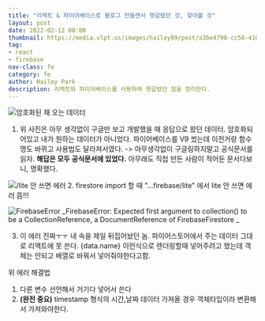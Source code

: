 ```yaml
---
title: "리액트 & 파이어베이스로 블로그 만들면서 헷갈렸던 것, 찾아볼 것"
layout: post
date: 2022-02-12 08:00
thumbnail: https://media.vlpt.us/images/hailey99/post/a3be4790-cc58-4109-a25c-b53a84febde3/%E1%84%89%E1%85%B3%E1%84%8F%E1%85%B3%E1%84%85%E1%85%B5%E1%86%AB%E1%84%89%E1%85%A3%E1%86%BA%202022-02-11%20%E1%84%8B%E1%85%A9%E1%84%92%E1%85%AE%205.17.48.png
tag:
- react
- firebase
nav-class: fe
category: fe
author: Hailey Park
description: 리액트와 파이어베이스를 사용하며 헷갈렸던 점을 정리한다.
---
```


![암호화된 채 오는 데이터](https://images.velog.io/images/hailey99/post/de623ef7-2118-4909-8f86-ff9fcaec4ab6/%E1%84%89%E1%85%B3%E1%84%8F%E1%85%B3%E1%84%85%E1%85%B5%E1%86%AB%E1%84%89%E1%85%A3%E1%86%BA%202022-02-11%20%E1%84%8B%E1%85%A9%E1%84%92%E1%85%AE%208.30.46.png)
1. 위 사진은 아무 생각없이 구글만 보고 개발했을 때 응답으로 왔던 데이터. 암호화되어있고 내가 원하는 데이터가 아니었다.
파이어베이스를 V9 썼는데 이전거랑 함수명도 바뀌고 사용법도 달라져서였다.
-> 아무생각없이 구글링하지말고 공식문서를 읽자. **해답은 모두 공식문서에 있었다.** 아무래도 직접 만든 사람이 적어둔 문서다보니, 명확했다. 


![/lite 안 쓰면 에러](https://images.velog.io/images/hailey99/post/ed9547a9-a46d-4d57-85d1-23b13782fbd9/%E1%84%89%E1%85%B3%E1%84%8F%E1%85%B3%E1%84%85%E1%85%B5%E1%86%AB%E1%84%89%E1%85%A3%E1%86%BA%202022-02-11%20%E1%84%8B%E1%85%A9%E1%84%92%E1%85%AE%2010.34.27.png)
2. firestore import 할 때 "...firebase/lite" 에서 lite 안 쓰면 에러 뜸!!! 

![FirebaseError](https://images.velog.io/images/hailey99/post/4320da84-fe75-4476-a7a0-34f88c31cf8a/%E1%84%89%E1%85%B3%E1%84%8F%E1%85%B3%E1%84%85%E1%85%B5%E1%86%AB%E1%84%89%E1%85%A3%E1%86%BA%202022-02-11%20%E1%84%8B%E1%85%A9%E1%84%92%E1%85%AE%2010.34.52.png)
_FirebaseError: Expected first argument to collection() to be a CollectionReference, a DocumentReference of FirebaseFirestore _

3. 이 에러 진짜ㅜㅜ 내 속을 제일 뒤집어놨던 놈. 파이어스토어에서 주는 데이터 그대로 리액트에 못 쓴다. {data.name} 이런식으로 렌더링할때 넣어주려고 했는데 객체는 안되고 배열로 바꿔서 넣어줘야한다고함.

위 에러 해결법 
1. 다른 변수 선언해서 거기다 넣어서 쓴다
2. **(완전 중요)** timestamp 형식의 시간,날짜 데이터 가져올 경우 객체타입이라 변환해서 가져와야한다. 
